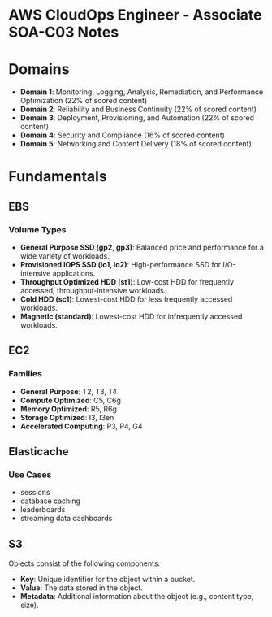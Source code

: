 # AWS CloudOps Engineer - Associate SOA-C03 Notes
# Domains
- **Domain 1**: Monitoring, Logging, Analysis, Remediation, and Performance Optimization (22% of scored content)
- **Domain 2**: Reliability and Business Continuity (22% of scored content)
- **Domain 3**: Deployment, Provisioning, and Automation (22% of scored content)
- **Domain 4**: Security and Compliance (16% of scored content) 
- **Domain 5**: Networking and Content Delivery (18% of scored content)

# Fundamentals

## EBS
### Volume Types
- **General Purpose SSD (gp2, gp3)**: Balanced price and performance for a wide variety of workloads.
- **Provisioned IOPS SSD (io1, io2)**: High-performance SSD for I/O-intensive applications.
- **Throughput Optimized HDD (st1)**: Low-cost HDD for frequently accessed, throughput-intensive workloads.
- **Cold HDD (sc1)**: Lowest-cost HDD for less frequently accessed workloads.
- **Magnetic (standard)**: Lowest-cost HDD for infrequently accessed workloads.

## EC2
### Families
- **General Purpose**: T2, T3, T4
- **Compute Optimized**: C5, C6g
- **Memory Optimized**: R5, R6g
- **Storage Optimized**: I3, I3en
- **Accelerated Computing**: P3, P4, G4

## Elasticache
### Use Cases
- sessions
- database caching
- leaderboards
- streaming data dashboards

## S3
Objects consist of the following components:
- **Key**: Unique identifier for the object within a bucket.
- **Value**: The data stored in the object.
- **Metadata**: Additional information about the object (e.g., content type, size).